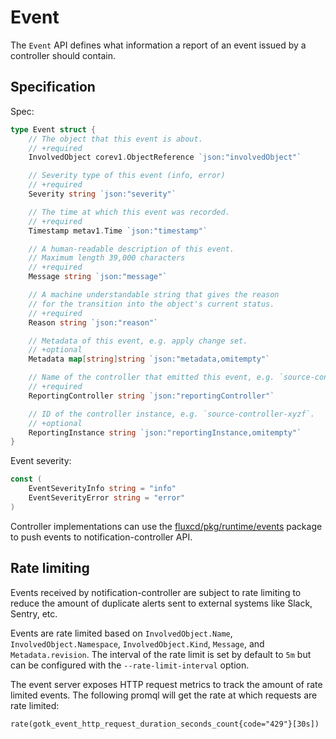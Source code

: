 # Event

The `Event` API defines what information a report of an event issued by a controller should contain.

## Specification

Spec:

```go
type Event struct {
	// The object that this event is about.
	// +required
	InvolvedObject corev1.ObjectReference `json:"involvedObject"`

	// Severity type of this event (info, error)
	// +required
	Severity string `json:"severity"`

	// The time at which this event was recorded.
	// +required
	Timestamp metav1.Time `json:"timestamp"`

	// A human-readable description of this event.
	// Maximum length 39,000 characters
	// +required
	Message string `json:"message"`

	// A machine understandable string that gives the reason
	// for the transition into the object's current status.
	// +required
	Reason string `json:"reason"`

	// Metadata of this event, e.g. apply change set.
	// +optional
	Metadata map[string]string `json:"metadata,omitempty"`

	// Name of the controller that emitted this event, e.g. `source-controller`.
	// +required
	ReportingController string `json:"reportingController"`

	// ID of the controller instance, e.g. `source-controller-xyzf`.
	// +optional
	ReportingInstance string `json:"reportingInstance,omitempty"`
}
```

Event severity:

```go
const (
	EventSeverityInfo string = "info"
	EventSeverityError string = "error"
)
```

Controller implementations can use the [fluxcd/pkg/runtime/events](https://github.com/fluxcd/pkg/tree/main/runtime/events)
package to push events to notification-controller API.

## Rate limiting

Events received by notification-controller are subject to rate limiting to reduce the
amount of duplicate alerts sent to external systems like Slack, Sentry, etc.

Events are rate limited based on `InvolvedObject.Name`, `InvolvedObject.Namespace`,
`InvolvedObject.Kind`, `Message`, and `Metadata.revision`.
The interval of the rate limit is set by default to `5m` but can be configured
with the `--rate-limit-interval` option.

The event server exposes HTTP request metrics to track the amount of rate limited events.
The following promql will get the rate at which requests are rate limited:

```
rate(gotk_event_http_request_duration_seconds_count{code="429"}[30s])
```

